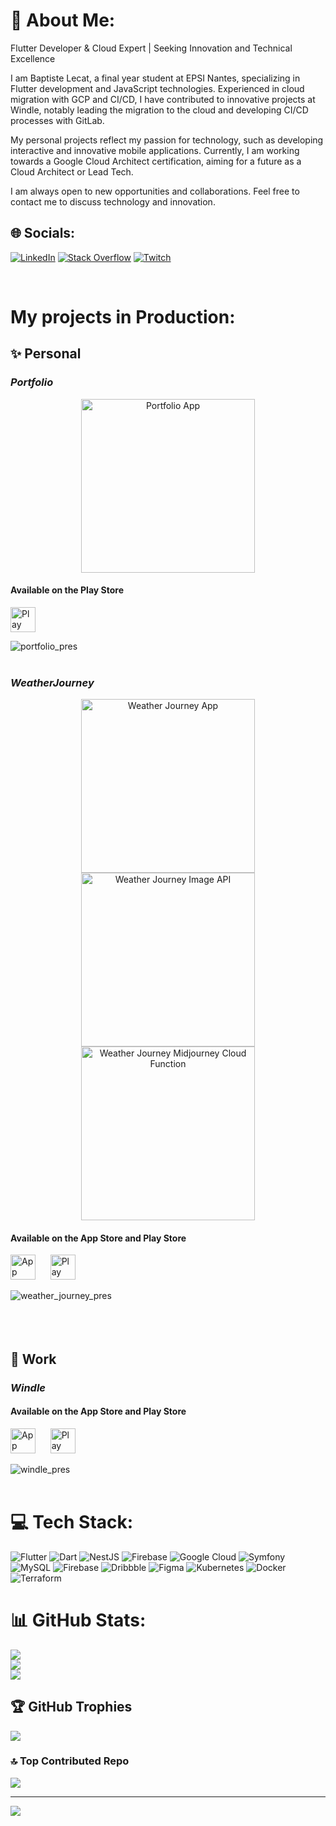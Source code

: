 # 💫 About Me:

Flutter Developer & Cloud Expert | Seeking Innovation and Technical Excellence

I am Baptiste Lecat, a final year student at EPSI Nantes, specializing in Flutter development and JavaScript technologies. Experienced in cloud migration with GCP and CI/CD, I have contributed to innovative projects at Windle, notably leading the migration to the cloud and developing CI/CD processes with GitLab.

My personal projects reflect my passion for technology, such as developing interactive and innovative mobile applications. Currently, I am working towards a Google Cloud Architect certification, aiming for a future as a Cloud Architect or Lead Tech.

I am always open to new opportunities and collaborations. Feel free to contact me to discuss technology and innovation.

## 🌐 Socials:
[![LinkedIn](https://img.shields.io/badge/LinkedIn-%230077B5.svg?logo=linkedin&logoColor=white)](https://linkedin.com/in/baptiste-lecat) [![Stack Overflow](https://img.shields.io/badge/-Stackoverflow-FE7A16?logo=stack-overflow&logoColor=white)](https://stackoverflow.com/users/19101705) [![Twitch](https://img.shields.io/badge/Twitch-%239146FF.svg?logo=Twitch&logoColor=white)](https://twitch.tv/Baptiste_Lecat)

<br/>

# My projects in Production:

## ✨ Personal
### _Portfolio_
<p align="center">
    <a href="https://github.com/BaptisteLecat/portfolio_app"><img width="278" src="https://my-github-readme-stats-eosin.vercel.app/api/pin/?username=BaptisteLecat&repo=portfolio_app&theme=transparent&show_icons=false" alt="Portfolio App"></a>
</p>

#### Available on the Play Store

<a href="https://play.google.com/store/apps/details?id=com.baptistelecat.portfolioapp&pcampaignid=web_share"><img src="https://github.com/BaptisteLecat/baptistelecat/assets/60200125/596d6840-5979-4a4b-a598-f975b3ff5922" alt="Play Store" width="40"/></a>

![portfolio_pres](https://github.com/BaptisteLecat/baptistelecat/assets/60200125/707de868-e9f4-47bf-bc98-013256691ab7)
<br/><br/>
### _WeatherJourney_
<p align="center">
    <a href="https://github.com/BaptisteLecat/weather_journey"><img width="278" src="https://my-github-readme-stats-eosin.vercel.app/api/pin/?username=BaptisteLecat&repo=weather_journey&theme=transparent&show_icons=false" alt="Weather Journey App"></a>
    <a href="https://github.com/BaptisteLecat/weather-journey-image-api"><img width="278" src="https://my-github-readme-stats-eosin.vercel.app/api/pin/?username=BaptisteLecat&repo=weather-journey-image-api&theme=transparent&show_icons=false" alt="Weather Journey Image API"></a>
      <a href="https://github.com/BaptisteLecat/midjourney_cloud_function"><img width="278" src="https://my-github-readme-stats-eosin.vercel.app/api/pin/?username=BaptisteLecat&repo=midjourney_cloud_function&theme=transparent&show_icons=false" alt="Weather Journey Midjourney Cloud Function"></a>
</p>

#### Available on the App Store and Play Store

<a href="https://apps.apple.com/fr/app/weather-journey/id6451421432?l=en-GB"><img src="https://github.com/BaptisteLecat/baptistelecat/assets/60200125/927a9396-a9dd-4cbb-b538-ef30ab02e1d6" alt="App Store" width="40"/></a>
<span>&nbsp;&nbsp;&nbsp;&nbsp;</span>
<a href="https://play.google.com/store/apps/details?id=com.baptistelecat.weatherjourney&pcampaignid=web_share"><img src="https://github.com/BaptisteLecat/baptistelecat/assets/60200125/596d6840-5979-4a4b-a598-f975b3ff5922" alt="Play Store" width="40"/></a>

![weather_journey_pres](https://github.com/BaptisteLecat/baptistelecat/assets/60200125/c74e3831-a5d1-48ec-a0d4-725a192ade35)
<br/><br/><br/><br/>
## 👞 Work
### _Windle_

#### Available on the App Store and Play Store

<a href="https://apps.apple.com/fr/app/windle/id1594317678?l=en-GB"><img src="https://github.com/BaptisteLecat/baptistelecat/assets/60200125/927a9396-a9dd-4cbb-b538-ef30ab02e1d6" alt="App Store" width="40"/></a>
<span>&nbsp;&nbsp;&nbsp;&nbsp;</span>
<a href="https://play.google.com/store/apps/details?id=com.hikari.windle&pcampaignid=web_share"><img src="https://github.com/BaptisteLecat/baptistelecat/assets/60200125/596d6840-5979-4a4b-a598-f975b3ff5922" alt="Play Store" width="40"/></a>

![windle_pres](https://github.com/BaptisteLecat/baptistelecat/assets/60200125/687dccc5-3d8c-4d15-be31-85a37d4254a1)
<br/><br/>

# 💻 Tech Stack:
![Flutter](https://img.shields.io/badge/Flutter-%2302569B.svg?style=flat&logo=Flutter&logoColor=white) ![Dart](https://img.shields.io/badge/dart-%230175C2.svg?style=flat&logo=dart&logoColor=white) ![NestJS](https://img.shields.io/badge/nestjs-%23E0234E.svg?style=flat&logo=nestjs&logoColor=white) ![Firebase](https://img.shields.io/badge/firebase-%23039BE5.svg?style=flat&logo=firebase) ![Google Cloud](https://img.shields.io/badge/GoogleCloud-%234285F4.svg?style=flat&logo=google-cloud&logoColor=white) ![Symfony](https://img.shields.io/badge/symfony-%23000000.svg?style=flat&logo=symfony&logoColor=white) ![MySQL](https://img.shields.io/badge/mysql-%2300000f.svg?style=flat&logo=mysql&logoColor=white) ![Firebase](https://img.shields.io/badge/Firebase-039BE5?style=flat&logo=Firebase&logoColor=white) ![Dribbble](https://img.shields.io/badge/Dribbble-EA4C89?style=flat&logo=dribbble&logoColor=white) ![Figma](https://img.shields.io/badge/figma-%23F24E1E.svg?style=flat&logo=figma&logoColor=white) ![Kubernetes](https://img.shields.io/badge/kubernetes-%23326ce5.svg?style=flat&logo=kubernetes&logoColor=white) ![Docker](https://img.shields.io/badge/docker-%230db7ed.svg?style=flat&logo=docker&logoColor=white) ![Terraform](https://img.shields.io/badge/terraform-%235835CC.svg?style=flat&logo=terraform&logoColor=white)
# 📊 GitHub Stats:
![](https://github-readme-stats.vercel.app/api?username=baptistelecat&theme=tokyonight&hide_border=true&include_all_commits=true&count_private=true)<br/>
![](https://github-readme-streak-stats.herokuapp.com/?user=baptistelecat&theme=tokyonight&hide_border=true)<br/>
![](https://github-readme-stats.vercel.app/api/top-langs/?username=baptistelecat&theme=tokyonight&hide_border=true&include_all_commits=true&count_private=true&layout=compact)

## 🏆 GitHub Trophies
![](https://github-profile-trophy.vercel.app/?username=baptistelecat&theme=onestar&no-frame=true&no-bg=false&margin-w=4)

### 🔝 Top Contributed Repo
![](https://github-contributor-stats.vercel.app/api?username=baptistelecat&limit=5&theme=tokyonight&combine_all_yearly_contributions=true)

---
[![](https://visitcount.itsvg.in/api?id=baptistelecat&icon=7&color=8)](https://visitcount.itsvg.in)

<!-- Proudly created with GPRM ( https://gprm.itsvg.in ) -->

